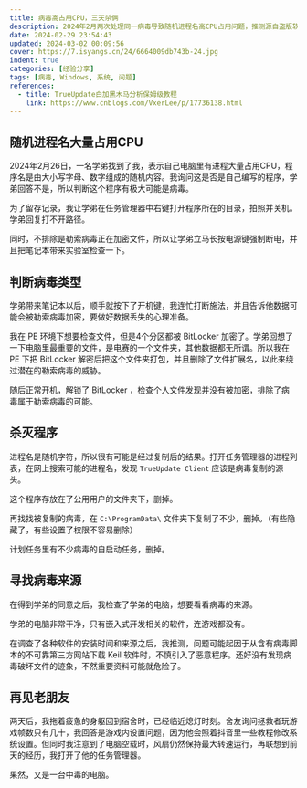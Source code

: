 ```yaml
---
title: 病毒高占用CPU，三天杀俩
description: 2024年2月两次处理同一病毒导致随机进程名高CPU占用问题，推测源自盗版软件，成功清理TrueUpdate Client引入的相关病毒脚本。
date: 2024-02-29 23:54:43
updated: 2024-03-02 00:09:56
cover: https://7.isyangs.cn/24/6664009db743b-24.jpg
indent: true
categories: [经验分享]
tags: [病毒, Windows, 系统, 问题]
references:
  - title: TrueUpdate白加黑木马分析保姆级教程
    link: https://www.cnblogs.com/VxerLee/p/17736138.html
---
```


## 随机进程名大量占用CPU

2024年2月26日，一名学弟找到了我，表示自己电脑里有进程大量占用CPU，程序名是由大小写字母、数字组成的随机内容。我询问这是否是自己编写的程序，学弟回答不是，所以判断这个程序有极大可能是病毒。

为了留存记录，我让学弟在任务管理器中右键打开程序所在的目录，拍照并关机。学弟回复打不开路径。

同时，不排除是勒索病毒正在加密文件，所以让学弟立马长按电源键强制断电，并且把笔记本带来实验室检查一下。

## 判断病毒类型

学弟带来笔记本以后，顺手就按下了开机键，我连忙打断施法，并且告诉他数据可能会被勒索病毒加密，要做好数据丢失的心理准备。

我在 PE 环境下想要检查文件，但是4个分区都被 BitLocker 加密了。学弟回想了一下电脑里最重要的文件，是电赛的一个文件夹，其他数据都无所谓。所以我在 PE 下把 BitLocker 解密后把这个文件夹打包，并且删除了文件扩展名，以此来绕过潜在的勒索病毒的威胁。

随后正常开机，解锁了 BitLocker ，检查个人文件发现并没有被加密，排除了病毒属于勒索病毒的可能。

## 杀灭程序

进程名是随机字符，所以很有可能是经过复制后的结果。打开任务管理器的进程列表，在网上搜索可能的进程名，发现 `TrueUpdate Client` 应该是病毒复制的源头。

这个程序存放在了公用用户的文件夹下，删掉。

再找找被复制的病毒，在 `C:\ProgramData\` 文件夹下复制了不少，删掉。（有些隐藏了，有些设置了权限不容易删除）

计划任务里有不少病毒的自启动任务，删掉。

## 寻找病毒来源

在得到学弟的同意之后，我检查了学弟的电脑，想要看看病毒的来源。

学弟的电脑非常干净，只有嵌入式开发相关的软件，连游戏都没有。

在调查了各种软件的安装时间和来源之后，我推测，问题可能起因于从含有病毒脚本的不可靠第三方网站下载 Keil 软件时，不慎引入了恶意程序。还好没有发现病毒破坏文件的迹象，不然重要资料可能就危险了。

## 再见老朋友

两天后，我拖着疲惫的身躯回到宿舍时，已经临近熄灯时刻。舍友询问拯救者玩游戏帧数只有几十，我回答是游戏内设置问题，因为他会照着抖音里一些教程修改系统设置。但同时我注意到了电脑空载时，风扇仍然保持最大转速运行，再联想到前天的经历，我打开了他的任务管理器。

果然，又是一台中毒的电脑。